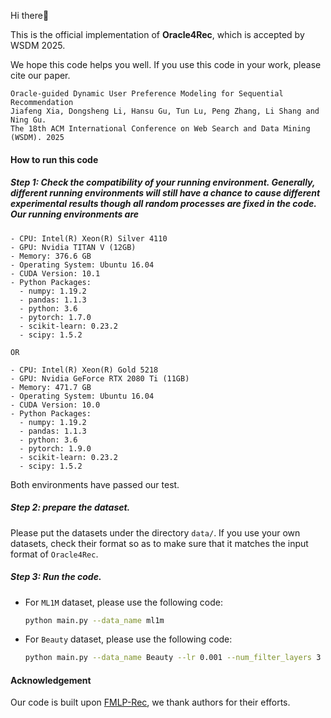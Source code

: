 Hi there👋

This is the official implementation of **Oracle4Rec**, which is accepted by WSDM 2025.

We hope this code helps you well. If you use this code in your work, please cite our paper.

```
Oracle-guided Dynamic User Preference Modeling for Sequential Recommendation
Jiafeng Xia, Dongsheng Li, Hansu Gu, Tun Lu, Peng Zhang, Li Shang and Ning Gu.
The 18th ACM International Conference on Web Search and Data Mining (WSDM). 2025
```



#### How to run this code

##### Step 1: Check the compatibility of your running environment. Generally, different running environments will still have a chance to cause different experimental results though all random processes are fixed in the code. Our running environments are

```
- CPU: Intel(R) Xeon(R) Silver 4110
- GPU: Nvidia TITAN V (12GB)
- Memory: 376.6 GB
- Operating System: Ubuntu 16.04
- CUDA Version: 10.1
- Python Packages:
  - numpy: 1.19.2
  - pandas: 1.1.3
  - python: 3.6
  - pytorch: 1.7.0
  - scikit-learn: 0.23.2
  - scipy: 1.5.2
  
OR

- CPU: Intel(R) Xeon(R) Gold 5218
- GPU: Nvidia GeForce RTX 2080 Ti (11GB)
- Memory: 471.7 GB
- Operating System: Ubuntu 16.04
- CUDA Version: 10.0
- Python Packages:
  - numpy: 1.19.2
  - pandas: 1.1.3
  - python: 3.6
  - pytorch: 1.9.0
  - scikit-learn: 0.23.2
  - scipy: 1.5.2
```

Both environments have passed our test.



##### Step 2: prepare the dataset.

Please put the datasets under the directory `data/`. If you use your own datasets, check their format so as to make sure that it matches the input format of `Oracle4Rec`.



##### Step 3: Run the code.

* For `ML1M` dataset, please use the following code:

  ```sh
  python main.py --data_name ml1m
  ```

* For `Beauty` dataset, please use the following code:

  ```sh
  python main.py --data_name Beauty --lr 0.001 --num_filter_layers 3 --alpha 0.005 --hidden_size 128 --num_hidden_layers 3 --decay_factor 0.05 --ratio 0.75
  ```

  

#### Acknowledgement

Our code is built upon [FMLP-Rec](https://github.com/Woeee/FMLP-Rec), we thank authors for their efforts.

